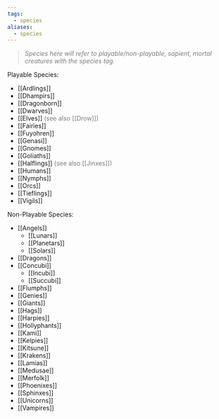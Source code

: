 ```yaml
---
tags:
  - species
aliases:
  - species
---
```

> *<span style="color:rgb(125, 125, 125)">Species here will refer to playable/non-playable, sapient, mortal creatures with the species tag.</span>*

Playable Species:
- [[Ardlings]]
- [[Dhampirs]]
- [[Dragonborn]]
- [[Dwarves]]
- [[Elves]] <span style="color:rgb(125, 125, 125)">(see also [[Drow]])</span>
- [[Fairies]]
- [[Fuyohren]]
- [[Genasi]]
- [[Gnomes]]
- [[Goliaths]]
- [[Halflings]] <span style="color:rgb(125, 125, 125)">(see also [[Jinxes]])</span>
- [[Humans]]
- [[Nymphs]]
- [[Orcs]]
- [[Tieflings]]
- [[Vigils]]

Non-Playable Species:
- [[Angels]]
	- [[Lunars]]
	- [[Planetars]]
	- [[Solars]]
- [[Dragons]]
- [[Concubi]]
	- [[Incubi]]
	- [[Succubi]]
- [[Flumphs]]
- [[Genies]]
- [[Giants]]
- [[Hags]]
- [[Harpies]]
- [[Hollyphants]]
- [[Kami]]
- [[Kelpies]]
- [[Kitsune]]
- [[Krakens]]
- [[Lamias]]
- [[Medusae]]
- [[Merfolk]]
- [[Phoenixes]]
- [[Sphinxes]]
- [[Unicorns]]
- [[Vampires]]